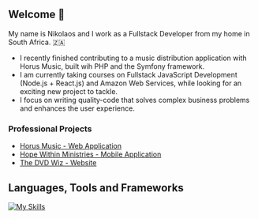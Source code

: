 ## Welcome 👋

My name is Nikolaos and I work as a Fullstack Developer from my home in South Africa. 🇿🇦 <br>

* I recently finished contributing to a music distribution application with Horus Music, built wih PHP and the Symfony framework.<br>
* I am currently taking courses on Fullstack JavaScript Development (Node.js + React.js) and Amazon Web Services,
while looking for an exciting new project to tackle.<br>
* I focus on writing quality-code that solves complex business problems and enhances the user experience.<br>

### Professional Projects
* [Horus Music - Web Application](https://mmaz.myclientzone.com)
* [Hope Within Ministries - Mobile Application](https://play.google.com/store/apps/details?id=com.hopewithinministries.hopewithin)
* [The DVD Wiz - Website](http://dvdwiz.co.za)

## Languages, Tools and Frameworks

[![My Skills](https://skillicons.dev/icons?i=php,symfony,js,nodejs,jquery,react,python,flask,java,kotlin,html,css,mysql,mongodb,firebase,linux,github,docker,aws)](https://skillicons.dev)
